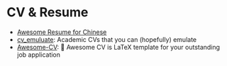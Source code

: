 # CV & Resume

- [Awesome Resume for Chinese](https://github.com/dyweb/awesome-resume-for-chinese)
- [cv_emuluate](https://github.com/hongtaoh/cv_emulate): Academic CVs that you can (hopefully) emulate
- [Awesome-CV](https://github.com/posquit0/Awesome-CV): 📄 Awesome CV is LaTeX template for your outstanding job application
